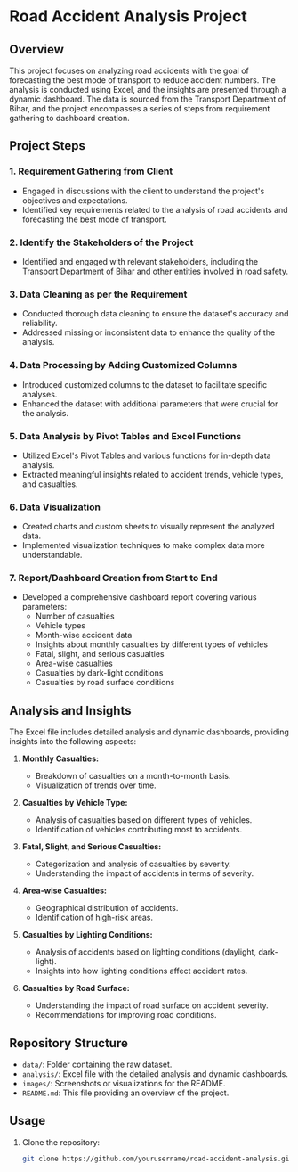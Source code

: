 
# Road Accident Analysis Project

## Overview

This project focuses on analyzing road accidents with the goal of forecasting the best mode of transport to reduce accident numbers. The analysis is conducted using Excel, and the insights are presented through a dynamic dashboard. The data is sourced from the Transport Department of Bihar, and the project encompasses a series of steps from requirement gathering to dashboard creation.

## Project Steps

### 1. Requirement Gathering from Client

- Engaged in discussions with the client to understand the project's objectives and expectations.
- Identified key requirements related to the analysis of road accidents and forecasting the best mode of transport.

### 2. Identify the Stakeholders of the Project

- Identified and engaged with relevant stakeholders, including the Transport Department of Bihar and other entities involved in road safety.

### 3. Data Cleaning as per the Requirement

- Conducted thorough data cleaning to ensure the dataset's accuracy and reliability.
- Addressed missing or inconsistent data to enhance the quality of the analysis.

### 4. Data Processing by Adding Customized Columns

- Introduced customized columns to the dataset to facilitate specific analyses.
- Enhanced the dataset with additional parameters that were crucial for the analysis.

### 5. Data Analysis by Pivot Tables and Excel Functions

- Utilized Excel's Pivot Tables and various functions for in-depth data analysis.
- Extracted meaningful insights related to accident trends, vehicle types, and casualties.

### 6. Data Visualization

- Created charts and custom sheets to visually represent the analyzed data.
- Implemented visualization techniques to make complex data more understandable.

### 7. Report/Dashboard Creation from Start to End

- Developed a comprehensive dashboard report covering various parameters:
  - Number of casualties
  - Vehicle types
  - Month-wise accident data
  - Insights about monthly casualties by different types of vehicles
  - Fatal, slight, and serious casualties
  - Area-wise casualties
  - Casualties by dark-light conditions
  - Casualties by road surface conditions

## Analysis and Insights

The Excel file includes detailed analysis and dynamic dashboards, providing insights into the following aspects:

1. **Monthly Casualties:**
   - Breakdown of casualties on a month-to-month basis.
   - Visualization of trends over time.

2. **Casualties by Vehicle Type:**
   - Analysis of casualties based on different types of vehicles.
   - Identification of vehicles contributing most to accidents.

3. **Fatal, Slight, and Serious Casualties:**
   - Categorization and analysis of casualties by severity.
   - Understanding the impact of accidents in terms of severity.

4. **Area-wise Casualties:**
   - Geographical distribution of accidents.
   - Identification of high-risk areas.

5. **Casualties by Lighting Conditions:**
   - Analysis of accidents based on lighting conditions (daylight, dark-light).
   - Insights into how lighting conditions affect accident rates.

6. **Casualties by Road Surface:**
   - Understanding the impact of road surface on accident severity.
   - Recommendations for improving road conditions.

## Repository Structure

- `data/`: Folder containing the raw dataset.
- `analysis/`: Excel file with the detailed analysis and dynamic dashboards.
- `images/`: Screenshots or visualizations for the README.
- `README.md`: This file providing an overview of the project.

## Usage

1. Clone the repository:

   ```bash
   git clone https://github.com/yourusername/road-accident-analysis.git
